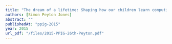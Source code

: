 ```yaml
---
title: "The dream of a lifetime: Shaping how our children learn computing"
authors: [Simon Peyton Jones]
abstract: ""
publishedAt: "ppig-2015"
year: 2015
url_pdf: "/files/2015-PPIG-26th-Peyton.pdf"
---
```

